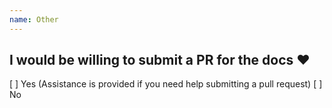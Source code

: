 ```yaml
---
name: Other
---
```


## I would be willing to submit a PR for the docs :heart:

[ ] Yes (Assistance is provided if you need help submitting a pull request)
[ ] No
